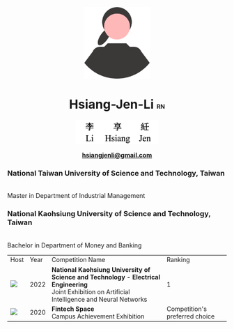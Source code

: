 <div align="center">  
<img width="150px" src="static/image/logo.svg">

# **Hsiang-Jen-Li** <small><small><small><small> RN </small></small></small></small>

<img height="55px" src="static/image/李享紝.svg">

<a href="mailto: hsiangjenli@gmail.com">
    
**hsiangjenli@gmail.com**

</a>
</div>  

**<h3>National Taiwan University of Science and Technology**, Taiwan</h3>  
Master in Department of Industrial Management


**<h3>National Kaohsiung University of Science and Technology**, Taiwan</h3>  
Bachelor in Department of Money and Banking

  
<table>

<tr>
    <td>Host</td>
    <td>Year</td>
    <td>Competition Name</td>
    <td>Ranking</td>
</tr>



<tr>
    <td> <img width='40px' src="https://user-images.githubusercontent.com/71996166/222050262-a19f4b61-0d9a-4149-b540-528e0e03f75f.png"> </td>
    <td> 2022 </td>
    <td> <b> National Kaohsiung University of Science and Technology - Electrical Engineering </b><br>Joint Exhibition on Artificial Intelligence and Neural Networks </td>
    <td> 1 </td>

</tr>




<tr>
    <td> <img width='40px' src="https://www.fintechspace.com.tw/wp-content/uploads/2020/08/FinTechSpace-logo-%E5%BD%A9%E8%89%B2.png"> </td>
    <td> 2020 </td>
    <td> <b> Fintech Space </b><br>Campus Achievement Exhibition </td>
    <td> Competition's preferred choice </td>

</tr>




</table>  